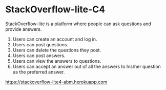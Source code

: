# StackOverflow-lite-C4
StackOverflow-lite is a platform where people can ask questions and provide answers.

1. Users can create an account and log in.
2. Users can post questions.
3. Users can delete the questions they post.
4. Users can post answers.
5. Users can view the answers to questions.
6. Users can accept an answer out of all the answers to his/her question as the preferred answer.

https://stackoverflow-lite4-abm.herokuapp.com
